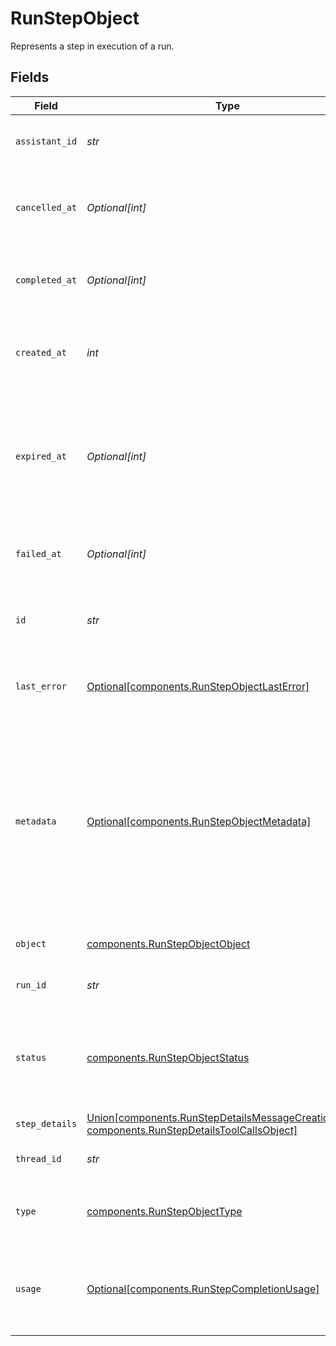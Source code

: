 # RunStepObject

Represents a step in execution of a run.



## Fields

| Field                                                                                                                                                                                                                                                       | Type                                                                                                                                                                                                                                                        | Required                                                                                                                                                                                                                                                    | Description                                                                                                                                                                                                                                                 |
| ----------------------------------------------------------------------------------------------------------------------------------------------------------------------------------------------------------------------------------------------------------- | ----------------------------------------------------------------------------------------------------------------------------------------------------------------------------------------------------------------------------------------------------------- | ----------------------------------------------------------------------------------------------------------------------------------------------------------------------------------------------------------------------------------------------------------- | ----------------------------------------------------------------------------------------------------------------------------------------------------------------------------------------------------------------------------------------------------------- |
| `assistant_id`                                                                                                                                                                                                                                              | *str*                                                                                                                                                                                                                                                       | :heavy_check_mark:                                                                                                                                                                                                                                          | The ID of the [assistant](/docs/api-reference/assistants) associated with the run step.                                                                                                                                                                     |
| `cancelled_at`                                                                                                                                                                                                                                              | *Optional[int]*                                                                                                                                                                                                                                             | :heavy_check_mark:                                                                                                                                                                                                                                          | The Unix timestamp (in seconds) for when the run step was cancelled.                                                                                                                                                                                        |
| `completed_at`                                                                                                                                                                                                                                              | *Optional[int]*                                                                                                                                                                                                                                             | :heavy_check_mark:                                                                                                                                                                                                                                          | The Unix timestamp (in seconds) for when the run step completed.                                                                                                                                                                                            |
| `created_at`                                                                                                                                                                                                                                                | *int*                                                                                                                                                                                                                                                       | :heavy_check_mark:                                                                                                                                                                                                                                          | The Unix timestamp (in seconds) for when the run step was created.                                                                                                                                                                                          |
| `expired_at`                                                                                                                                                                                                                                                | *Optional[int]*                                                                                                                                                                                                                                             | :heavy_check_mark:                                                                                                                                                                                                                                          | The Unix timestamp (in seconds) for when the run step expired. A step is considered expired if the parent run is expired.                                                                                                                                   |
| `failed_at`                                                                                                                                                                                                                                                 | *Optional[int]*                                                                                                                                                                                                                                             | :heavy_check_mark:                                                                                                                                                                                                                                          | The Unix timestamp (in seconds) for when the run step failed.                                                                                                                                                                                               |
| `id`                                                                                                                                                                                                                                                        | *str*                                                                                                                                                                                                                                                       | :heavy_check_mark:                                                                                                                                                                                                                                          | The identifier of the run step, which can be referenced in API endpoints.                                                                                                                                                                                   |
| `last_error`                                                                                                                                                                                                                                                | [Optional[components.RunStepObjectLastError]](../../models/components/runstepobjectlasterror.md)                                                                                                                                                            | :heavy_check_mark:                                                                                                                                                                                                                                          | The last error associated with this run step. Will be `null` if there are no errors.                                                                                                                                                                        |
| `metadata`                                                                                                                                                                                                                                                  | [Optional[components.RunStepObjectMetadata]](../../models/components/runstepobjectmetadata.md)                                                                                                                                                              | :heavy_check_mark:                                                                                                                                                                                                                                          | Set of 16 key-value pairs that can be attached to an object. This can be useful for storing additional information about the object in a structured format. Keys can be a maximum of 64 characters long and values can be a maxium of 512 characters long.<br/> |
| `object`                                                                                                                                                                                                                                                    | [components.RunStepObjectObject](../../models/components/runstepobjectobject.md)                                                                                                                                                                            | :heavy_check_mark:                                                                                                                                                                                                                                          | The object type, which is always `thread.run.step`.                                                                                                                                                                                                         |
| `run_id`                                                                                                                                                                                                                                                    | *str*                                                                                                                                                                                                                                                       | :heavy_check_mark:                                                                                                                                                                                                                                          | The ID of the [run](/docs/api-reference/runs) that this run step is a part of.                                                                                                                                                                              |
| `status`                                                                                                                                                                                                                                                    | [components.RunStepObjectStatus](../../models/components/runstepobjectstatus.md)                                                                                                                                                                            | :heavy_check_mark:                                                                                                                                                                                                                                          | The status of the run step, which can be either `in_progress`, `cancelled`, `failed`, `completed`, or `expired`.                                                                                                                                            |
| `step_details`                                                                                                                                                                                                                                              | [Union[components.RunStepDetailsMessageCreationObject, components.RunStepDetailsToolCallsObject]](../../models/components/stepdetails.md)                                                                                                                   | :heavy_check_mark:                                                                                                                                                                                                                                          | The details of the run step.                                                                                                                                                                                                                                |
| `thread_id`                                                                                                                                                                                                                                                 | *str*                                                                                                                                                                                                                                                       | :heavy_check_mark:                                                                                                                                                                                                                                          | The ID of the [thread](/docs/api-reference/threads) that was run.                                                                                                                                                                                           |
| `type`                                                                                                                                                                                                                                                      | [components.RunStepObjectType](../../models/components/runstepobjecttype.md)                                                                                                                                                                                | :heavy_check_mark:                                                                                                                                                                                                                                          | The type of run step, which can be either `message_creation` or `tool_calls`.                                                                                                                                                                               |
| `usage`                                                                                                                                                                                                                                                     | [Optional[components.RunStepCompletionUsage]](../../models/components/runstepcompletionusage.md)                                                                                                                                                            | :heavy_check_mark:                                                                                                                                                                                                                                          | Usage statistics related to the run step. This value will be `null` while the run step's status is `in_progress`.                                                                                                                                           |